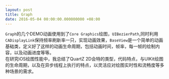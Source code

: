 ```yaml
---
layout: post
title: Graph
date: 2016-05-04 00:00:00.000000000 +08:00
---
```


`Graph`的几个DEMO动画使用到了`Core Graphics`绘图，`UIBezierPath`,同时利用`CADisplayLink`保持频率刷新率一只，实现动画效果，`BaseView`是一个简单的动画基础类，定义好了这样的动画生命周期，包括动画时间，帧率，每一帧的绘制内容，以及动画进度等等。  
在研究iOS绘图性能中，我总结了QuartZ 2D会特的类型，代码特点，与UIKit绘图的生命周期，以及在异步线程上执行的特点，以灵活应对绘图实时性和流畅度等多种场景的需求。
<center>
<div class="github-card" data-user="DingSoung" data-repo="Graph" data-width=100% data-height="177"></div>
</center>
